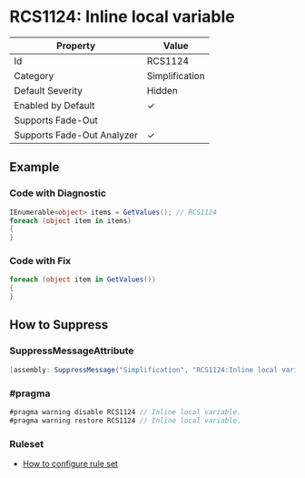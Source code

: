 # RCS1124: Inline local variable

| Property | Value |
| -------- | ----- |
| Id | RCS1124 |
| Category | Simplification |
| Default Severity | Hidden |
| Enabled by Default | &#x2713; |
| Supports Fade\-Out |  |
| Supports Fade\-Out Analyzer | &#x2713; |

## Example

### Code with Diagnostic

```csharp
IEnumerable<object> items = GetValues(); // RCS1124
foreach (object item in items)
{
}
```

### Code with Fix

```csharp
foreach (object item in GetValues())
{
}
```

## How to Suppress

### SuppressMessageAttribute

```csharp
[assembly: SuppressMessage("Simplification", "RCS1124:Inline local variable.", Justification = "<Pending>")]
```

### \#pragma

```csharp
#pragma warning disable RCS1124 // Inline local variable.
#pragma warning restore RCS1124 // Inline local variable.
```

### Ruleset

* [How to configure rule set](../HowToConfigureAnalyzers.md)
